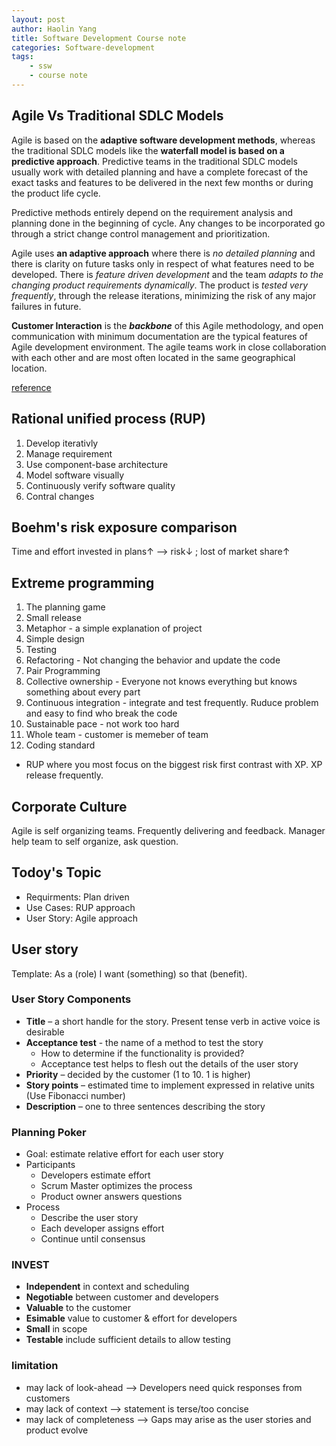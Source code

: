 ```yaml
---
layout: post
author: Haolin Yang
title: Software Development Course note 
categories: Software-development
tags: 
    - ssw
    - course note
---
```


## Agile Vs Traditional SDLC Models
Agile is based on the **adaptive software development methods**, whereas the traditional SDLC models like the **waterfall model is based on a predictive approach**. Predictive teams in the traditional SDLC models usually work with detailed planning and have a complete forecast of the exact tasks and features to be delivered in the next few months or during the product life cycle.

Predictive methods entirely depend on the requirement analysis and planning done in the beginning of cycle. Any changes to be incorporated go through a strict change control management and prioritization.

Agile uses **an adaptive approach** where there is *no detailed planning* and there is clarity on future tasks only in respect of what features need to be developed. There is *feature driven development* and the team *adapts to the changing product requirements dynamically*. The product is *tested very frequently*, through the release iterations, minimizing the risk of any major failures in future.

**Customer Interaction** is the ***backbone*** of this Agile methodology, and open communication with minimum documentation are the typical features of Agile development environment. The agile teams work in close collaboration with each other and are most often located in the same geographical location.

[reference](https://www.tutorialspoint.com/sdlc/sdlc_quick_guide.htm)

## Rational unified process (RUP)

1. Develop iterativly
2. Manage requirement
3. Use component-base architecture
4. Model software visually
5. Continuously verify software quality
6. Contral changes

## Boehm's risk exposure comparison

Time and effort invested in plans&uarr; --> risk&darr; ; lost of market share&uarr;
   
## Extreme programming

1. The planning game
2. Small release
3. Metaphor - a simple explanation of project
4. Simple design
5. Testing
6. Refactoring - Not changing the behavior and update the code
7. Pair Programming
8. Collective ownership - Everyone not knows everything but knows something about every part
9. Continuous integration - integrate and test frequently. Ruduce problem and easy to find who break the code
10. Sustainable pace - not work too hard
11. Whole team - customer is memeber of team
12. Coding standard



* RUP where you most focus on the biggest risk first contrast with XP. XP release frequently.

## Corporate Culture

Agile is self organizing teams. Frequently delivering and feedback. Manager help team to self organize, ask question.

## Todoy's Topic

* Requirments: Plan driven
* Use Cases: RUP approach
* User Story: Agile approach


## User story

Template: As a (role) I want (something) so that (benefit).

### User Story Components

* **Title** – a short handle for the story. Present tense verb in active voice is desirable
* **Acceptance test** - the name of a method to test the story
  - How to determine if the functionality is provided?
  - Acceptance test helps to flesh out the details of the user story
* **Priority** – decided by the customer (1 to 10. 1 is higher)
* **Story points** – estimated time to implement expressed in relative units (Use Fibonacci number)
* **Description** – one to three sentences describing the story

### Planning Poker

* Goal: estimate relative effort for each user story
* Participants
  * Developers estimate effort
  * Scrum Master optimizes the process
  * Product owner answers questions
* Process
  * Describe the user story
  * Each developer assigns effort
  * Continue until consensus

### INVEST

* **Independent** in context and scheduling
* **Negotiable** between customer and developers
* **Valuable** to the customer
* **Esimable** value to customer & effort for developers
* **Small** in scope
* **Testable** include sufficient details to allow testing

### limitation

* may lack of look-ahead --> Developers need quick responses from customers
* may lack of context --> statement is terse/too concise
* may lack of completeness --> Gaps may arise as the user stories and product evolve